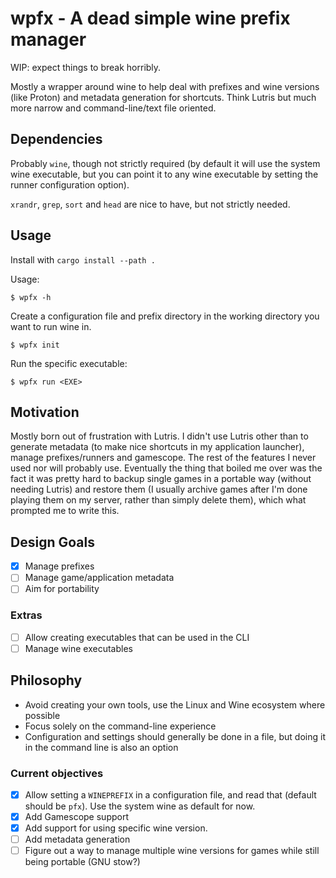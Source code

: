 # wpfx - A dead simple wine prefix manager

WIP: expect things to break horribly.

Mostly a wrapper around wine to help deal with prefixes and wine versions (like
Proton) and metadata generation for shortcuts. Think Lutris but much more narrow
and command-line/text file oriented.

## Dependencies

Probably `wine`, though not strictly required (by default it will use the system
wine executable, but you can point it to any wine executable by setting the
runner configuration option).

`xrandr`, `grep`, `sort` and `head` are nice to have, but not strictly needed.

## Usage

Install with `cargo install --path .`

Usage:

```console
$ wpfx -h
```

Create a configuration file and prefix directory in the working directory you
want to run wine in.

```console
$ wpfx init
```

Run the specific executable:

```console
$ wpfx run <EXE>
```

## Motivation

Mostly born out of frustration with Lutris. I didn't use Lutris other than to
generate metadata (to make nice shortcuts in my application launcher), manage
prefixes/runners and gamescope. The rest of the features I never used nor will
probably use. Eventually the thing that boiled me over was the fact it was
pretty hard to backup single games in a portable way (without needing Lutris)
and restore them (I usually archive games after I'm done playing them on my
server, rather than simply delete them), which what prompted me to write this.

## Design Goals

- [X] Manage prefixes
- [ ] Manage game/application metadata
- [ ] Aim for portability

### Extras

- [ ] Allow creating executables that can be used in the CLI
- [ ] Manage wine executables

## Philosophy

- Avoid creating your own tools, use the Linux and Wine ecosystem where possible
- Focus solely on the command-line experience
- Configuration and settings should generally be done in a file, but doing it in
  the command line is also an option

### Current objectives

- [x] Allow setting a `WINEPREFIX` in a configuration file, and read that
  (default should be `pfx`). Use the system wine as default for now.
- [x] Add Gamescope support
- [x] Add support for using specific wine version.
- [ ] Add metadata generation
- [ ] Figure out a way to manage multiple wine versions for games while still
  being portable (GNU stow?)

